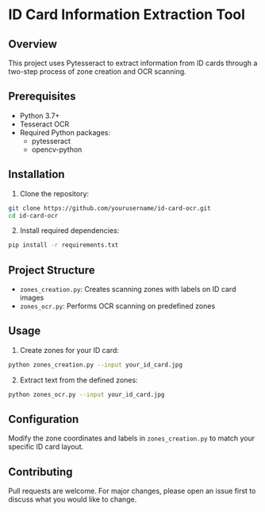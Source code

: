 # ID Card Information Extraction Tool

## Overview
This project uses Pytesseract to extract information from ID cards through a two-step process of zone creation and OCR scanning.

## Prerequisites
- Python 3.7+
- Tesseract OCR
- Required Python packages:
  - pytesseract
  - opencv-python

## Installation
1. Clone the repository:
```bash
git clone https://github.com/yourusername/id-card-ocr.git
cd id-card-ocr
```

2. Install required dependencies:
```bash
pip install -r requirements.txt
```

## Project Structure
- `zones_creation.py`: Creates scanning zones with labels on ID card images
- `zones_ocr.py`: Performs OCR scanning on predefined zones

## Usage
1. Create zones for your ID card:
```bash
python zones_creation.py --input your_id_card.jpg
```

2. Extract text from the defined zones:
```bash
python zones_ocr.py --input your_id_card.jpg
```

## Configuration
Modify the zone coordinates and labels in `zones_creation.py` to match your specific ID card layout.

## Contributing
Pull requests are welcome. For major changes, please open an issue first to discuss what you would like to change.